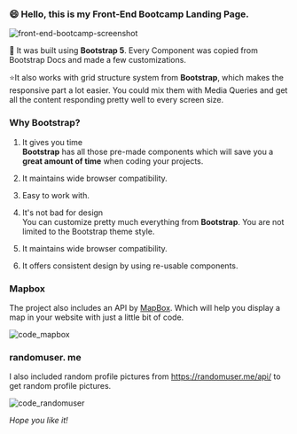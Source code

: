 ### 😄 Hello, this is my Front-End Bootcamp Landing Page.

![front-end-bootcamp-screenshot](https://user-images.githubusercontent.com/79328687/168452777-a710a278-6fe6-4c03-ba3d-0d911e57bb52.png)

🤖 It was built using **Bootstrap 5**. Every Component was copied from Bootstrap Docs and made a few customizations.

⭐It also works with grid structure system from **Bootstrap**, which makes the responsive part a lot easier. You could mix them with Media Queries and get all the content responding pretty well to every screen size.

### Why Bootstrap?

1. It gives you time <br>
**Bootstrap** has all those pre-made components which will save you a **great amount of time** when coding your projects. 

2. It maintains wide browser compatibility.
3. Easy to work with.
4. It's not bad for design <br>
You can customize pretty much everything from **Bootstrap**. You are not limited to the Bootstrap theme style. 
5. It maintains wide browser compatibility.
6. It offers consistent design by using re-usable components.

### Mapbox

The project also includes an API by [MapBox](https://www.mapbox.com/).
Which will help you display a map in your website with just a little bit of code.

![code_mapbox](https://user-images.githubusercontent.com/79328687/168452797-4ee01191-e0f5-47ba-ba54-096772de50e3.png)


### randomuser. me
I also included random profile pictures from https://randomuser.me/api/ to get random profile pictures.

![code_randomuser](https://user-images.githubusercontent.com/79328687/168452793-365ca89c-2648-4e9e-b638-855a9f18a986.png)

*Hope you like it!*









